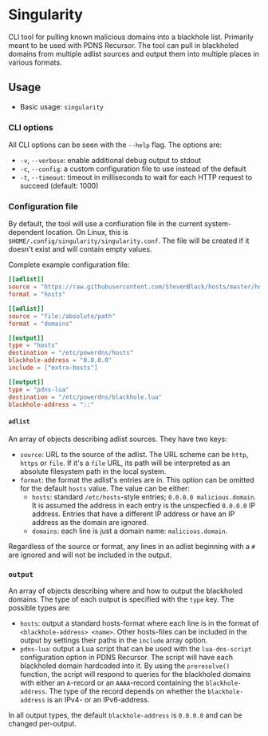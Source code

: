 # Singularity

CLI tool for pulling known malicious domains into a blackhole list. Primarily meant to be used with PDNS Recursor. The tool can pull in blackholed domains from multiple adlist sources and output them into multiple places in various formats.

## Usage

* Basic usage: `singularity`

### CLI options

All CLI options can be seen with the `--help` flag. The options are:

* `-v`, `--verbose`: enable additional debug output to stdout
* `-c`, `--config`: a custom configuration file to use instead of the default
* `-t`, `--timeout`: timeout in milliseconds to wait for each HTTP request to succeed (default: 1000)

### Configuration file

By default, the tool will use a confiuration file in the current system-dependent location. On Linux, this is `$HOME/.config/singularity/singularity.conf`. The file will be created if it doesn't exist and will contain empty values.

Complete example configuration file:

```toml
[[adlist]]
source = "https://raw.githubusercontent.com/StevenBlack/hosts/master/hosts"
format = "hosts"

[[adlist]]
source = "file:/absolute/path"
format = "domains"

[[output]]
type = "hosts"
destination = "/etc/powerdns/hosts"
blackhole-address = "0.0.0.0"
include = ["extra-hosts"]

[[output]]
type = "pdns-lua"
destination = "/etc/powerdns/blackhole.lua"
blackhole-address = "::"

```

#### `adlist`

An array of objects describing adlist sources. They have two keys:
* `source`: URL to the source of the adlist. The URL scheme can be `http`, `https` or `file`. If it's a `file` URL, its path will be interpreted as an absolute filesystem path in the local system.
* `format`: the format the adlist's entries are in. This option can be omitted for the default `hosts` value. The value can be either:
    * `hosts`: standard `/etc/hosts`-style entries; `0.0.0.0 malicious.domain`. It is assumed the address in each entry is the unspecfied `0.0.0.0` IP address. Entries that have a different IP address or have an IP address as the domain are ignored.
    * `domains`: each line is just a domain name: `malicious.domain`.

Regardless of the source or format, any lines in an adlist beginning with a `#` are ignored and will not be included in the output.

### `output`

An array of objects describing where and how to output the blackholed domains. The type of each output is specified with the `type` key. The possible types are:
* `hosts`: output a standard hosts-format where each line is in the format of `<blackhole-address> <name>`. Other hosts-files can be included in the output by settings their paths in the `include` array option.
* `pdns-lua`: output a Lua script that can be used with the `lua-dns-script` configuration option in PDNS Recursor. The script will have each blackholed domain hardcoded into it. By using the `preresolve()` function, the script will respond to queries for the blackholed domains with either an `A`-record or an `AAAA`-record containing the `blackhole-address`. The type of the record depends on whether the `blackhole-address` is an IPv4- or an IPv6-address.

In all output types, the default `blackhole-address` is `0.0.0.0` and can be changed per-output.
